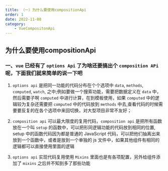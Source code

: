 ```yaml
---
title: （一）为什么要使用compositionApi
order: 1
date: 2022-11-08
category:
    - VueCompositonApi
---
```


## 为什么要使用compositionApi
###  一、`vue` 已经有了 `options Api` 了为啥还要搞出个 `composition APi` 呢，下面我们就来简单的说一下吧
1. `options api` 是把同一功能的代码分布在个个选项中 `data`, `methods`, `computed`, `watch`, 之中;例如要做一个搜索功能，需要把数据定义在 `data` 中，然后需要子啊 `computed` 中进行计算，在到模板使用，如果 `computed` 中的逻辑较为复杂还需要把 `computed` 中的代码放到 `methods` 中去,查看代码的时候需要要反复的在各个选项中来回切换，对大型项目非常不友好；

2. `composition api` 可以最大限度的复用代码，`composition api` 是把所有函数放在一个叫 `setup` 的函数中，可以把形同逻辑功能的代码放到相同的位置, setup 中的函数代码因为都是普通的 JavaScript 代码，可以把他们抽离出来放到一个函数中，或者是放到一个单独的 js 文件中，如果其他组件有相同的逻辑都可以直接使用里面的逻辑

2. `options api` 实现代码复用使用 `Mixins` 里面也是有各项配置，另外给组件添加了 `mixins` 之后并不知到多了那些功能

 
